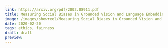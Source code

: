 ```yaml
---
link: https://arxiv.org/pdf/2002.08911.pdf
title: Measuring Social Biases in Grounded Vision and Language Embeddings
image: /images/showreel/Measuring Social Biases in Grounded Vision and Language Embeddings.jpg
date: 2020-02-20
tags: ethics, fairness
draft: draft
preview:
---
```



